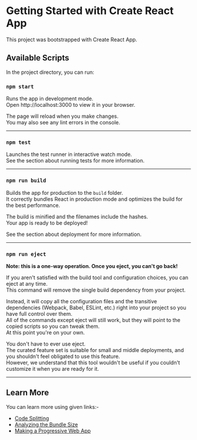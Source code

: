 # Getting Started with Create React App

This project was bootstrapped with Create React App.

## Available Scripts

In the project directory, you can run:

### `npm start`

Runs the app in development mode.  
Open http://localhost:3000 to view it in your browser.

The page will reload when you make changes.  
You may also see any lint errors in the console.

---

### `npm test`

Launches the test runner in interactive watch mode.  
See the section about running tests for more information.

---

### `npm run build`

Builds the app for production to the `build` folder.  
It correctly bundles React in production mode and optimizes the build for the best performance.

The build is minified and the filenames include the hashes.  
Your app is ready to be deployed!

See the section about deployment for more information.

---

### `npm run eject`

**Note: this is a one-way operation. Once you eject, you can't go back!**

If you aren't satisfied with the build tool and configuration choices, you can eject at any time.  
This command will remove the single build dependency from your project.

Instead, it will copy all the configuration files and the transitive dependencies (Webpack, Babel, ESLint, etc.) right into your project so you have full control over them.  
All of the commands except eject will still work, but they will point to the copied scripts so you can tweak them.  
At this point you're on your own.

You don't have to ever use eject.  
The curated feature set is suitable for small and middle deployments, and you shouldn't feel obligated to use this feature.  
However, we understand that this tool wouldn't be useful if you couldn't customize it when you are ready for it.

---

## Learn More

You can learn more using given links:-

- [Code Splitting](https://facebook.github.io/create-react-app/docs/code-splitting)
- [Analyzing the Bundle Size](https://facebook.github.io/create-react-app/docs/analyzing-the-bundle-size)
- [Making a Progressive Web App](https://facebook.github.io/create-react-app/docs/making-a-progressive-web-app)
